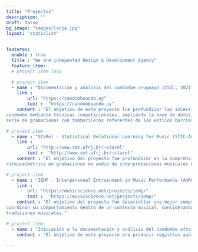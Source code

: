 ```yaml
---
title: "Proyectos"
description: ""
draft: false
bg_image: "images/lonja.jpg"
layout: "staticlist"


features:
  enable : true
  title : "We are indepented Design & Development Agency"
  feature_item:
  # project item loop

  # project item
  - name : "Documentación y análisis del candombe uruguayo (CSIC, 2021-2022)"
    link : 
        url: "https://candombeando.uy"
        text :  "https://candombeando.uy"   
    content : "El objetivo de este proyecto fue profundizar las investigaciones en curso sobre el toque del tambor de
candombe mediante técnicas computacionales, ampliando la base de datos existente a través de una
serie de grabaciones con tamborileros referentes de los estilos barriales tradicionales."

# project item
  - name : "StaRel - Statistical Relational Learning for Music (STIC-AmSud, 2018-2019)"
    link : 
        url: "http://www.smt.ufrj.br/~starel"
        text :  "http://www.smt.ufrj.br/~starel"
    content : "El objetivo del proyecto fue profundizar en la comprensión y el modelado de la estructura
rítmica/métrica en grabaciones de audio de interpretaciones musicales expresivas."

# project item
  - name : "IEMP - Interpersonal Entrainment in Music Performance (AHRC, 2016-2018)"
    link : 
        url: "https://musicscience.net/projects/iemp/"
        text :  "https://musicscience.net/projects/iemp/"
    content : "El objetivo del proyecto fue desarrollar una mejor comprensión de cómo los grupos de personas
coordinan su comportamiento dentro de un contexto musical, considerando una amplia gama de
tradiciones musicales."

# project item
  - name : "Iniciación a la documentación y análisis del candombe afro–montevideano (CSIC, 1995-1996)"
    content : "El objetivo de este proyecto era producir registros audiovisuales de grupos de tamborileros de candombe referentes de los estilos tradicionales de Cuareim y Ansina, con el fin de documentar su toque y generar material para el análisis."

---
```

